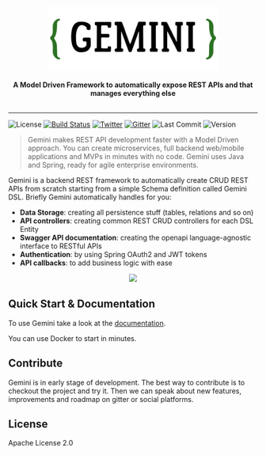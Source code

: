 <p align="center">
    <a href="https://gemini.at7.it" target="_blank"><img src="./gemini_logo.png" height="130" alt="Gemini Logo"></a>
    <br />
    <br />
    <b>A Model Driven Framework to automatically expose REST APIs and that manages everything else</b>
    <br />
    <br />
</p>


___

![License](https://img.shields.io/github/license/h4t0n/gemini.svg)
[![Build Status](https://travis-ci.org/gemini-projects/gemini.svg?branch=master)](https://travis-ci.org/gemini-projects/gemini)
[![Twitter](https://img.shields.io/badge/Twitter-@h4t0n-blue.svg?style=flat)](http://twitter.com/h4t0n)
[![Gitter](https://img.shields.io/gitter/room/gemini-framework/general)](https://gitter.im/gemini-framework/general)
![Last Commit](https://img.shields.io/github/last-commit/h4t0n/gemini.svg)
![Version](https://img.shields.io/github/release/h4t0n/gemini)

> Gemini makes REST API development faster with a Model Driven approach. You can create microservices, full backend web/mobile applications and
MVPs in minutes with no code. Gemini uses Java and Spring, ready for agile enterprise environments.

Gemini is a backend REST framework to automatically create CRUD REST APIs from scratch starting from a simple Schema
 definition called Gemini DSL. Briefly Gemini automatically handles for you:
* **Data Storage**: creating all persistence stuff (tables, relations and so on)
* **API controllers**: creating common REST CRUD controllers for each DSL Entity
* **Swagger API documentation**: creating the openapi language-agnostic interface to RESTful APIs 
* **Authentication**: by using Spring OAuth2 and JWT tokens
* **API callbacks**: to add business logic with ease

<p align="center">
   <img src="./gemini_hiw.gif" height="400">
</p>


## Quick Start & Documentation
To use Gemini take a look at the [documentation](https://gemini.at7.it).

You can use Docker to start in minutes.

## Contribute
Gemini is in early stage of development. The best way to contribute is to checkout the project and try it. Then we can
speak about new features, improvements and roadmap on gitter or social platforms.

## License
Apache License 2.0
